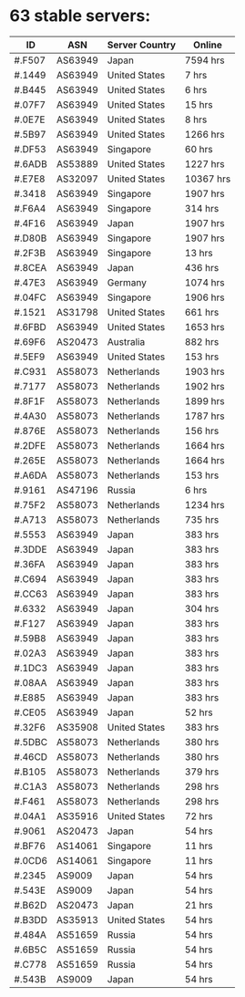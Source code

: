 # 63 stable servers:

| ID | ASN | Server Country | Online |
| ------ | ------ | ------ | ------ |
| #.F507 | AS63949 | Japan | 7594 hrs |
| #.1449 | AS63949 | United States | 7 hrs |
| #.B445 | AS63949 | United States | 6 hrs |
| #.07F7 | AS63949 | United States | 15 hrs |
| #.0E7E | AS63949 | United States | 8 hrs |
| #.5B97 | AS63949 | United States | 1266 hrs |
| #.DF53 | AS63949 | Singapore | 60 hrs |
| #.6ADB | AS53889 | United States | 1227 hrs |
| #.E7E8 | AS32097 | United States | 10367 hrs |
| #.3418 | AS63949 | Singapore | 1907 hrs |
| #.F6A4 | AS63949 | Singapore | 314 hrs |
| #.4F16 | AS63949 | Japan | 1907 hrs |
| #.D80B | AS63949 | Singapore | 1907 hrs |
| #.2F3B | AS63949 | Singapore | 13 hrs |
| #.8CEA | AS63949 | Japan | 436 hrs |
| #.47E3 | AS63949 | Germany | 1074 hrs |
| #.04FC | AS63949 | Singapore | 1906 hrs |
| #.1521 | AS31798 | United States | 661 hrs |
| #.6FBD | AS63949 | United States | 1653 hrs |
| #.69F6 | AS20473 | Australia | 882 hrs |
| #.5EF9 | AS63949 | United States | 153 hrs |
| #.C931 | AS58073 | Netherlands | 1903 hrs |
| #.7177 | AS58073 | Netherlands | 1902 hrs |
| #.8F1F | AS58073 | Netherlands | 1899 hrs |
| #.4A30 | AS58073 | Netherlands | 1787 hrs |
| #.876E | AS58073 | Netherlands | 156 hrs |
| #.2DFE | AS58073 | Netherlands | 1664 hrs |
| #.265E | AS58073 | Netherlands | 1664 hrs |
| #.A6DA | AS58073 | Netherlands | 153 hrs |
| #.9161 | AS47196 | Russia | 6 hrs |
| #.75F2 | AS58073 | Netherlands | 1234 hrs |
| #.A713 | AS58073 | Netherlands | 735 hrs |
| #.5553 | AS63949 | Japan | 383 hrs |
| #.3DDE | AS63949 | Japan | 383 hrs |
| #.36FA | AS63949 | Japan | 383 hrs |
| #.C694 | AS63949 | Japan | 383 hrs |
| #.CC63 | AS63949 | Japan | 383 hrs |
| #.6332 | AS63949 | Japan | 304 hrs |
| #.F127 | AS63949 | Japan | 383 hrs |
| #.59B8 | AS63949 | Japan | 383 hrs |
| #.02A3 | AS63949 | Japan | 383 hrs |
| #.1DC3 | AS63949 | Japan | 383 hrs |
| #.08AA | AS63949 | Japan | 383 hrs |
| #.E885 | AS63949 | Japan | 383 hrs |
| #.CE05 | AS63949 | Japan | 52 hrs |
| #.32F6 | AS35908 | United States | 383 hrs |
| #.5DBC | AS58073 | Netherlands | 380 hrs |
| #.46CD | AS58073 | Netherlands | 380 hrs |
| #.B105 | AS58073 | Netherlands | 379 hrs |
| #.C1A3 | AS58073 | Netherlands | 298 hrs |
| #.F461 | AS58073 | Netherlands | 298 hrs |
| #.04A1 | AS35916 | United States | 72 hrs |
| #.9061 | AS20473 | Japan | 54 hrs |
| #.BF76 | AS14061 | Singapore | 11 hrs |
| #.0CD6 | AS14061 | Singapore | 11 hrs |
| #.2345 | AS9009 | Japan | 54 hrs |
| #.543E | AS9009 | Japan | 54 hrs |
| #.B62D | AS20473 | Japan | 21 hrs |
| #.B3DD | AS35913 | United States | 54 hrs |
| #.484A | AS51659 | Russia | 54 hrs |
| #.6B5C | AS51659 | Russia | 54 hrs |
| #.C778 | AS51659 | Russia | 54 hrs |
| #.543B | AS9009 | Japan | 54 hrs |

